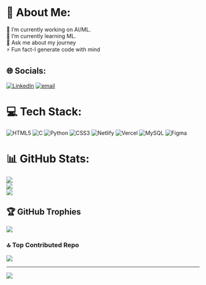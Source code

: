 # 💫 About Me:
🔭 I’m currently working on AI/ML.<br>🌱 I’m currently learning ML.<br>💬 Ask me about my journey<br>⚡ Fun fact-I generate code with mind


## 🌐 Socials:
[![LinkedIn](https://img.shields.io/badge/LinkedIn-%230077B5.svg?logo=linkedin&logoColor=white)](https://linkedin.com/in/ayush.vats_05) [![email](https://img.shields.io/badge/Email-D14836?logo=gmail&logoColor=white)](mailto:ayushjmj010@gmail.com) 

# 💻 Tech Stack:
![HTML5](https://img.shields.io/badge/html5-%23E34F26.svg?style=for-the-badge&logo=html5&logoColor=white) ![C](https://img.shields.io/badge/c-%2300599C.svg?style=for-the-badge&logo=c&logoColor=white) ![Python](https://img.shields.io/badge/python-3670A0?style=for-the-badge&logo=python&logoColor=ffdd54) ![CSS3](https://img.shields.io/badge/css3-%231572B6.svg?style=for-the-badge&logo=css3&logoColor=white) ![Netlify](https://img.shields.io/badge/netlify-%23000000.svg?style=for-the-badge&logo=netlify&logoColor=#00C7B7) ![Vercel](https://img.shields.io/badge/vercel-%23000000.svg?style=for-the-badge&logo=vercel&logoColor=white) ![MySQL](https://img.shields.io/badge/mysql-4479A1.svg?style=for-the-badge&logo=mysql&logoColor=white) ![Figma](https://img.shields.io/badge/figma-%23F24E1E.svg?style=for-the-badge&logo=figma&logoColor=white)
# 📊 GitHub Stats:
![](https://github-readme-stats.vercel.app/api?username=ayush010-dev&theme=dark&hide_border=false&include_all_commits=false&count_private=false)<br/>
![](https://nirzak-streak-stats.vercel.app/?user=ayush010-dev&theme=dark&hide_border=false)<br/>
![](https://github-readme-stats.vercel.app/api/top-langs/?username=ayush010-dev&theme=dark&hide_border=false&include_all_commits=false&count_private=false&layout=compact)

## 🏆 GitHub Trophies
![](https://github-profile-trophy.vercel.app/?username=ayush010-dev&theme=radical&no-frame=false&no-bg=true&margin-w=4)

### 🔝 Top Contributed Repo
![](https://github-contributor-stats.vercel.app/api?username=ayush010-dev&limit=5&theme=dark&combine_all_yearly_contributions=true)

---
[![](https://visitcount.itsvg.in/api?id=ayush010-dev&icon=0&color=0)](https://visitcount.itsvg.in)

<!-- Proudly created with GPRM ( https://gprm.itsvg.in ) -->